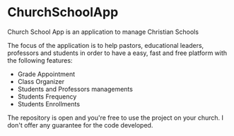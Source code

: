 # ChurchSchoolApp

Church School App is an application to manage Christian Schools

The focus of the application is to help pastors, educational leaders, professors and students in order to have a easy, fast and free
platform with the following features:

* Grade Appointment
* Class Organizer
* Students and Professors managements
* Students Frequency
* Students Enrollments

The repository is open and you're free to use the project on your church. 
I don't offer any guarantee for the code developed.
